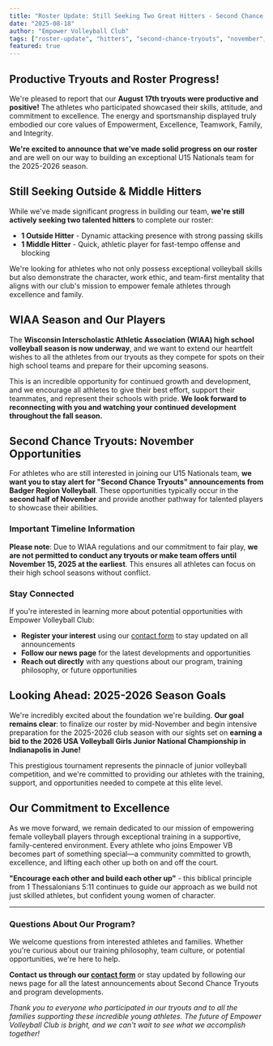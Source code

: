 ```yaml
---
title: "Roster Update: Still Seeking Two Great Hitters - Second Chance Tryouts Coming in November"
date: "2025-08-18"
author: "Empower Volleyball Club"
tags: ["roster-update", "hitters", "second-chance-tryouts", "november", "badger-region"]
featured: true
---
```


## Productive Tryouts and Roster Progress!

We're pleased to report that our **August 17th tryouts were productive and positive!** The athletes who participated showcased their skills, attitude, and commitment to excellence. The energy and sportsmanship displayed truly embodied our core values of Empowerment, Excellence, Teamwork, Family, and Integrity.

**We're excited to announce that we've made solid progress on our roster** and are well on our way to building an exceptional U15 Nationals team for the 2025-2026 season.

## Still Seeking Outside & Middle Hitters

While we've made significant progress in building our team, **we're still actively seeking two talented hitters** to complete our roster:

- **1 Outside Hitter** - Dynamic attacking presence with strong passing skills
- **1 Middle Hitter** - Quick, athletic player for fast-tempo offense and blocking

We're looking for athletes who not only possess exceptional volleyball skills but also demonstrate the character, work ethic, and team-first mentality that aligns with our club's mission to empower female athletes through excellence and family.

## WIAA Season and Our Players

The **Wisconsin Interscholastic Athletic Association (WIAA) high school volleyball season is now underway**, and we want to extend our heartfelt wishes to all the athletes from our tryouts as they compete for spots on their high school teams and prepare for their upcoming seasons. 

This is an incredible opportunity for continued growth and development, and we encourage all athletes to give their best effort, support their teammates, and represent their schools with pride. **We look forward to reconnecting with you and watching your continued development throughout the fall season.**

## Second Chance Tryouts: November Opportunities

For athletes who are still interested in joining our U15 Nationals team, **we want you to stay alert for "Second Chance Tryouts" announcements from Badger Region Volleyball**. These opportunities typically occur in the **second half of November** and provide another pathway for talented players to showcase their abilities.

### Important Timeline Information

**Please note**: Due to WIAA regulations and our commitment to fair play, **we are not permitted to conduct any tryouts or make team offers until November 15, 2025 at the earliest**. This ensures all athletes can focus on their high school seasons without conflict.

### Stay Connected

If you're interested in learning more about potential opportunities with Empower Volleyball Club:

- **Register your interest** using our [contact form](/contact) to stay updated on all announcements
- **Follow our news page** for the latest developments and opportunities
- **Reach out directly** with any questions about our program, training philosophy, or future opportunities

## Looking Ahead: 2025-2026 Season Goals

We're incredibly excited about the foundation we're building. **Our goal remains clear**: to finalize our roster by mid-November and begin intensive preparation for the 2025-2026 club season with our sights set on **earning a bid to the 2026 USA Volleyball Girls Junior National Championship in Indianapolis in June!**

This prestigious tournament represents the pinnacle of junior volleyball competition, and we're committed to providing our athletes with the training, support, and opportunities needed to compete at this elite level.

## Our Commitment to Excellence

As we move forward, we remain dedicated to our mission of empowering female volleyball players through exceptional training in a supportive, family-centered environment. Every athlete who joins Empower VB becomes part of something special—a community committed to growth, excellence, and lifting each other up both on and off the court.

**"Encourage each other and build each other up"** - this biblical principle from 1 Thessalonians 5:11 continues to guide our approach as we build not just skilled athletes, but confident young women of character.

---

### Questions About Our Program?

We welcome questions from interested athletes and families. Whether you're curious about our training philosophy, team culture, or potential opportunities, we're here to help.

**Contact us through our [contact form](/contact)** or stay updated by following our news page for all the latest announcements about Second Chance Tryouts and program developments.

*Thank you to everyone who participated in our tryouts and to all the families supporting these incredible young athletes. The future of Empower Volleyball Club is bright, and we can't wait to see what we accomplish together!*
